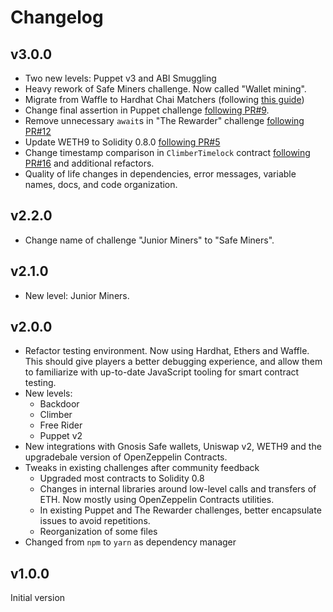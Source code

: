 # Changelog

## v3.0.0

- Two new levels: Puppet v3 and ABI Smuggling
- Heavy rework of Safe Miners challenge. Now called "Wallet mining".
- Migrate from Waffle to Hardhat Chai Matchers (following [this guide](https://hardhat.org/hardhat-chai-matchers/docs/migrate-from-waffle))
- Change final assertion in Puppet challenge [following PR#9](https://github.com/tinchoabbate/damn-vulnerable-defi/pull/9).
- Remove unnecessary `await`s in "The Rewarder" challenge [following PR#12](https://github.com/tinchoabbate/damn-vulnerable-defi/pull/12)
- Update WETH9 to Solidity 0.8.0 [following PR#5](https://github.com/tinchoabbate/damn-vulnerable-defi/pull/5)
- Change timestamp comparison in `ClimberTimelock` contract [following PR#16](https://github.com/tinchoabbate/damn-vulnerable-defi/pull/16) and additional refactors.
- Quality of life changes in dependencies, error messages, variable names, docs, and code organization.

## v2.2.0

- Change name of challenge "Junior Miners" to "Safe Miners".

## v2.1.0

- New level: Junior Miners.

## v2.0.0

- Refactor testing environment. Now using Hardhat, Ethers and Waffle. This should give players a better debugging experience, and allow them to familiarize with up-to-date JavaScript tooling for smart contract testing.
- New levels:
    - Backdoor
    - Climber
    - Free Rider
    - Puppet v2
- New integrations with Gnosis Safe wallets, Uniswap v2, WETH9 and the upgradebale version of OpenZeppelin Contracts.
- Tweaks in existing challenges after community feedback
    - Upgraded most contracts to Solidity 0.8
    - Changes in internal libraries around low-level calls and transfers of ETH. Now mostly using OpenZeppelin Contracts utilities.
    - In existing Puppet and The Rewarder challenges, better encapsulate issues to avoid repetitions.
    - Reorganization of some files
- Changed from `npm` to `yarn` as dependency manager

## v1.0.0

Initial version
